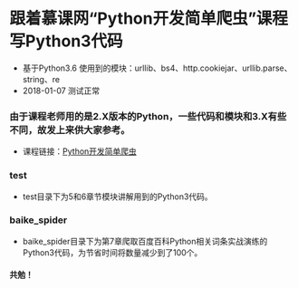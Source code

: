 # 跟着慕课网“Python开发简单爬虫”课程写Python3代码
* 基于Python3.6 使用到的模块：urllib、bs4、http.cookiejar、urllib.parse、string、re
* 2018-01-07 测试正常
### 由于课程老师用的是2.X版本的Python，一些代码和模块和3.X有些不同，故发上来供大家参考。
* 课程链接：[Python开发简单爬虫](http://www.imooc.com/learn/563)
### test
* test目录下为5和6章节模块讲解用到的Python3代码。
### baike_spider
* baike_spider目录下为第7章爬取百度百科Python相关词条实战演练的Python3代码，为节省时间将数量减少到了100个。

#### 共勉！

